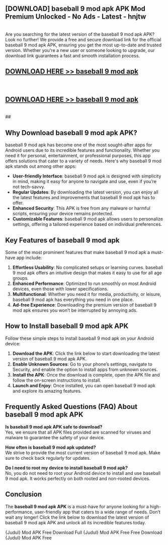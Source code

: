 ## [DOWNLOAD] baseball 9 mod apk APK Mod  Premium Unlocked - No Ads - Latest - hnjtw <br>
<br>
Are you searching for the latest version of the baseball 9 mod apk APK? Look no further! We provide a free and secure download link for the official baseball 9 mod apk APK, ensuring you get the most up-to-date and trusted version. Whether you're a new user or someone looking to upgrade, our download link guarantees a fast and smooth installation process.


## [DOWNLOAD HERE >> baseball 9 mod apk](http://leaked.freeplayer.one?title=baseball_9_mod_apk&ref=06)
  <br>

## [DOWNLOAD HERE >> baseball 9 mod apk](http://leaked.freeplayer.one?title=baseball_9_mod_apk&ref=06)
  <br>
  ##



## Why Download baseball 9 mod apk APK?

baseball 9 mod apk has become one of the most sought-after apps for Android users due to its incredible features and functionality. Whether you need it for personal, entertainment, or professional purposes, this app offers solutions that cater to a variety of needs. Here's why baseball 9 mod apk stands out among other apps:

- **User-friendly Interface**: baseball 9 mod apk is designed with simplicity in mind, making it easy for anyone to navigate and use, even if you’re not tech-savvy.
- **Regular Updates**: By downloading the latest version, you can enjoy all the latest features and improvements that baseball 9 mod apk has to offer.
- **Enhanced Security**: This APK is free from any malware or harmful scripts, ensuring your device remains protected.
- **Customizable Features**: baseball 9 mod apk allows users to personalize settings, offering a tailored experience based on individual preferences.

## Key Features of baseball 9 mod apk

Some of the most prominent features that make baseball 9 mod apk a must-have app include:

1. **Effortless Usability**: No complicated setups or learning curves. baseball 9 mod apk offers an intuitive design that makes it easy to use for all age groups.
2. **Enhanced Performance**: Optimized to run smoothly on most Android devices, even those with lower specifications.
3. **Multifunctional**: Whether you need it for media, productivity, or leisure, baseball 9 mod apk has everything you need in one place.
4. **Ad-free Experience**: Downloading the premium version of baseball 9 mod apk ensures you won’t be interrupted by annoying ads.

## How to Install baseball 9 mod apk APK

Follow these simple steps to install baseball 9 mod apk on your Android device:

1. **Download the APK**: Click the link below to start downloading the latest version of baseball 9 mod apk APK.
2. **Enable Unknown Sources**: Go to your phone’s settings, navigate to Security, and enable the option to install apps from unknown sources.
3. **Install the APK**: Once the download is complete, open the APK file and follow the on-screen instructions to install.
4. **Launch and Enjoy**: Once installed, you can open baseball 9 mod apk and explore its amazing features.

## Frequently Asked Questions (FAQ) About baseball 9 mod apk APK

**Is baseball 9 mod apk APK safe to download?**  
Yes, we ensure that all APK files provided are scanned for viruses and malware to guarantee the safety of your device.

**How often is baseball 9 mod apk updated?**  
We strive to provide the most current version of baseball 9 mod apk. Make sure to check back regularly for updates.

**Do I need to root my device to install baseball 9 mod apk?**  
No, you do not need to root your Android device to install and use baseball 9 mod apk. It works perfectly on both rooted and non-rooted devices.

## Conclusion

The **baseball 9 mod apk APK** is a must-have for anyone looking for a high-performance, user-friendly app that caters to a wide range of needs. Don’t wait any longer! Click the link below to download the latest version of baseball 9 mod apk APK and unlock all its incredible features today.

{Judul} Mod APK Free
Download Full {Judul} Mod APK Free
Free Download {Judul} Mod APK Free

